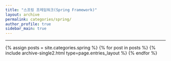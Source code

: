 ```yaml
---
title: "스프링 프레임워크(Spring Framework)"
layout: archive
permalink: categories/spring/
author_profile: true
sidebar_main: true
---
```


***

{% assign posts = site.categories.spring %}
{% for post in posts %} {% include archive-single2.html type=page.entries_layout %} {% endfor %}